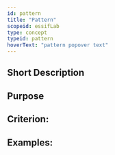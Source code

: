 ```yaml
---
id: pattern
title: "Pattern"
scopeid: essifLab
type: concept
typeid: pattern
hoverText: "pattern popover text"
---
```


## Short Description

## Purpose

## Criterion:

## Examples:
